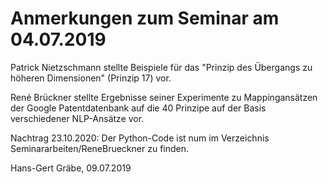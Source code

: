 # Anmerkungen zum Seminar am 04.07.2019

Patrick Nietzschmann stellte Beispiele für das "Prinzip des Übergangs zu
höheren Dimensionen" (Prinzip 17) vor.

René Brückner stellte Ergebnisse seiner Experimente zu Mappingansätzen der
Google Patentdatenbank auf die 40 Prinzipe auf der Basis verschiedener
NLP-Ansätze vor.

Nachtrag 23.10.2020: Der Python-Code ist num im Verzeichnis
Seminararbeiten/ReneBrueckner zu finden.

Hans-Gert Gräbe, 09.07.2019

